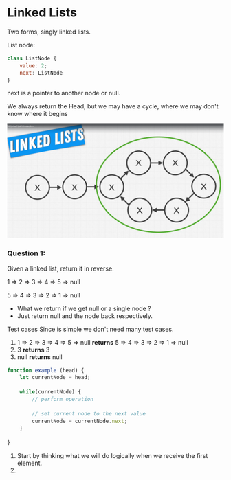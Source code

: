 # Linked Lists

Two forms, singly linked lists.

List node: 

```javascript
class ListNode {
    value: 2;
    next: ListNode
}
```

next is a pointer to another node or null. 

We always return the Head, but we may have a cycle, where we may don't know where it begins

![img_1.png](img_1.png)

### Question 1:

Given a linked list, return it in reverse.

1 => 2 => 3 => 4 => 5 => null

5 => 4 => 3 => 2 => 1 => null

- What we return if we get null or a single node ?
- Just return null and the node back respectively.

Test cases
Since is simple we don't need many test cases. 

1. 1 => 2 => 3 => 4 => 5 => null **returns** 5 => 4 => 3 => 2 => 1 => null
2. 3 **returns** 3
3. null **returns** null


```javascript
function example (head) {
    let currentNode = head;
    
    while(currentNode) {
        // perform operation
        
        // set current node to the next value
        currentNode = currentNode.next;
    }
    
}
```
1. Start by thinking what we will do logically when we receive the first element.
2. 


